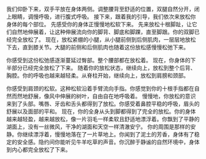 我们仰卧下来，双手平放在身体两侧。调整腰背至舒适的位置，双腿自然分开，闭上眼睛，调慢呼吸，进行腹式呼吸。
接下来，跟着我的引导，我们依次来放松你身体的每个部位。
先感受你的身体正慢慢地松软下来。
先来放松十根脚趾，让它们自然地伸展着，让这种伸展流向你的脚背、脚底和脚踝，直至脚跟。你的双脚已经完全放松了。
现在，放松紧绷的小腿，从小腿前侧到后侧肌肉，一层层地放松下去，直到膝关节。大腿的前侧和后侧肌肉也随着这份放松感慢慢松弛下来。

你感受到这份松弛感逐渐蔓延过臀部。整个腰部都在放松着。
现在，你身体的下半部分已经完全放松了下来。
随着你的放松状态，继续向上，放松到整个后背、胸腔。你的呼吸也越来越轻柔。从脊柱开始，继续向上，放松到肩膀和颈部。

你感受到肩颈的松软。这种松软沿着手臂流向手指。你感觉到你的十根手指都在自然而然地舒展，像风中伸展的树叶，自由自在地呼吸着。
慢慢地，你放松的意识来到了头部。嘴唇、牙齿和舌头都得到了放松。你感受着鼻腔平稳的呼吸，眉头的舒展以及面部的平和。
现在，你的全身从头到脚都得到了完全的放松。你的身体越来越轻盈，越来越放松，像一片羽毛一样柔软且舒适地漂浮着。你飘到了平静的湖面上，没有一丝微风，干净的湖面和天空一样清澈安宁。
你的周围是那样的安静。你继续漂浮着，慢慢地落在了一片草地上。你闻到了泥土的芳香，身体有了稳定的安全感。隐约间你能听见牛羊吃草的声音。你沉醉于静谧的自然环境中，身体到内心都完全放松了下来。